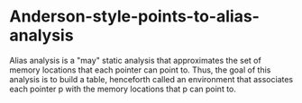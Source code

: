 # Anderson-style-points-to-alias-analysis
Alias analysis is a "may" static analysis that approximates the set of memory locations that each pointer can point to. Thus, the goal of this analysis is to build a table, henceforth called an environment that associates each pointer p with the memory locations that p can point to. 
